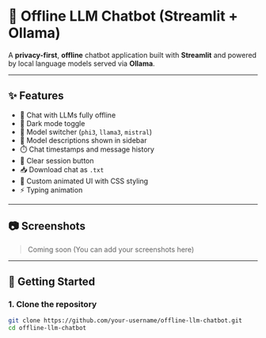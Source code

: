 # 🤖 Offline LLM Chatbot (Streamlit + Ollama)

A **privacy-first**, **offline** chatbot application built with **Streamlit** and powered by local language models served via **Ollama**.

---

## ✨ Features

- 💬 Chat with LLMs fully offline
- 🌙 Dark mode toggle
- 🔁 Model switcher (`phi3`, `llama3`, `mistral`)
- 🧠 Model descriptions shown in sidebar
- ⏱️ Chat timestamps and message history
- 🧽 Clear session button
- 📥 Download chat as `.txt`
- 🎨 Custom animated UI with CSS styling
- ⚡ Typing animation

---

## 📷 Screenshots

> Coming soon (You can add your screenshots here)

---

## 🚀 Getting Started

### 1. Clone the repository

```bash
git clone https://github.com/your-username/offline-llm-chatbot.git
cd offline-llm-chatbot

